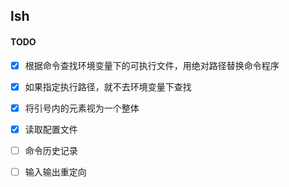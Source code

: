 ## lsh

#### TODO

- [x] 根据命令查找环境变量下的可执行文件，用绝对路径替换命令程序
- [x] 如果指定执行路径，就不去环境变量下查找
- [x] 将引号内的元素视为一个整体
- [x] 读取配置文件
- [ ] 命令历史记录
- [ ] 输入输出重定向



